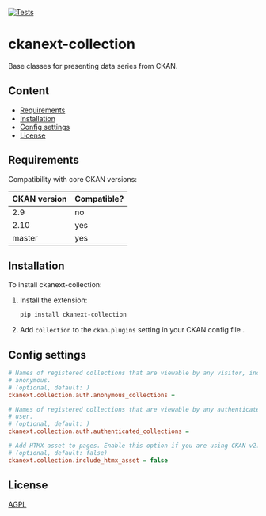 [![Tests](https://github.com/DataShades/ckanext-collection/workflows/Tests/badge.svg?branch=main)](https://github.com/DataShades/ckanext-collection/actions)

# ckanext-collection

Base classes for presenting data series from CKAN.

## Content

* [Requirements](#requirements)
* [Installation](#installation)
* [Config settings](#config-settings)
* [License](#license)

## Requirements

Compatibility with core CKAN versions:

| CKAN version | Compatible? |
|--------------|-------------|
| 2.9          | no          |
| 2.10         | yes         |
| master       | yes         |

## Installation

To install ckanext-collection:

1. Install the extension:
   ```sh
   pip install ckanext-collection
   ```

1. Add `collection` to the `ckan.plugins` setting in your CKAN
   config file .

## Config settings

```ini
# Names of registered collections that are viewable by any visitor, including
# anonymous.
# (optional, default: )
ckanext.collection.auth.anonymous_collections =

# Names of registered collections that are viewable by any authenticated
# user.
# (optional, default: )
ckanext.collection.auth.authenticated_collections =

# Add HTMX asset to pages. Enable this option if you are using CKAN v2.10
# (optional, default: false)
ckanext.collection.include_htmx_asset = false

```

## License

[AGPL](https://www.gnu.org/licenses/agpl-3.0.en.html)
